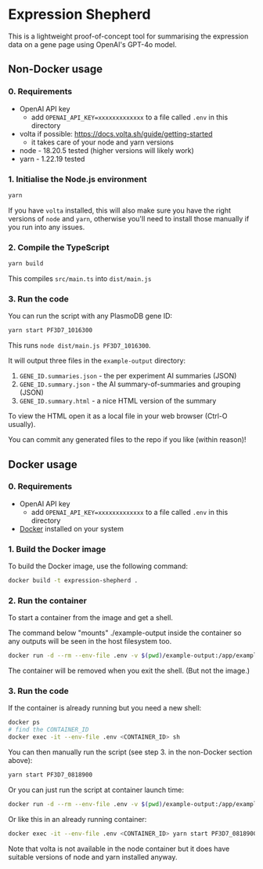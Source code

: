 # Expression Shepherd

This is a lightweight proof-of-concept tool for summarising the expression data on a gene page using OpenAI's GPT-4o model.

## Non-Docker usage

### 0. Requirements

- OpenAI API key
  - add `OPENAI_API_KEY=xxxxxxxxxxxxx` to a file called `.env` in this directory
- volta if possible: https://docs.volta.sh/guide/getting-started
  - it takes care of your node and yarn versions
- node - 18.20.5 tested (higher versions will likely work) 
- yarn - 1.22.19 tested

### 1. Initialise the Node.js environment

```bash
yarn
```

If you have `volta` installed, this will also make sure you have the right versions of `node` and `yarn`, otherwise you'll need to install those manually if you run into any issues.

### 2. Compile the TypeScript

```bash
yarn build
```

This compiles `src/main.ts` into `dist/main.js`

### 3. Run the code

You can run the script with any PlasmoDB gene ID:

```bash
yarn start PF3D7_1016300
```

This runs `node dist/main.js PF3D7_1016300`.

It will output three files in the `example-output` directory:

1. `GENE_ID.summaries.json` - the per experiment AI summaries (JSON)
2. `GENE_ID.summary.json` - the AI summary-of-summaries and grouping (JSON)
3. `GENE_ID.summary.html` - a nice HTML version of the summary

To view the HTML open it as a local file in your web browser (Ctrl-O usually).

You can commit any generated files to the repo if you like (within reason)!

## Docker usage
### 0. Requirements

- OpenAI API key
  - add `OPENAI_API_KEY=xxxxxxxxxxxxx` to a file called `.env` in this directory
- [Docker](https://www.docker.com/) installed on your system

### 1. Build the Docker image

To build the Docker image, use the following command:

```bash
docker build -t expression-shepherd .
```

### 2. Run the container

To start a container from the image and get a shell.

The command below "mounts" ./example-output inside the container so any outputs will be seen in the host filesystem too.

```bash
docker run -d --rm --env-file .env -v $(pwd)/example-output:/app/example-output expression-shepherd sh
```
The container will be removed when you exit the shell. (But not the image.)

### 3. Run the code

If the container is already running but you need a new shell:

```bash
docker ps
# find the CONTAINER_ID
docker exec -it --env-file .env <CONTAINER_ID> sh
```

You can then manually run the script (see step 3. in the non-Docker section above):

```bash
yarn start PF3D7_0818900
```

Or you can just run the script at container launch time: 

```bash
docker run -d --rm --env-file .env -v $(pwd)/example-output:/app/example-output expression-shepherd yarn start PF3D7_0818900
```

Or like this in an already running container:

```bash
docker exec -it --env-file .env <CONTAINER_ID> yarn start PF3D7_0818900
```

Note that volta is not available in the node container but it does have suitable versions of node and yarn installed anyway.
